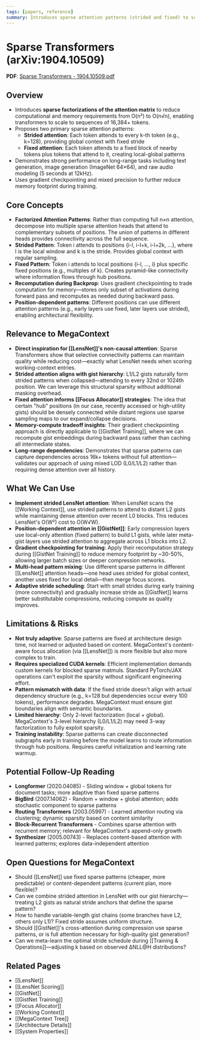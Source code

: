 ```yaml
---
tags: [papers, reference]
summary: Introduces sparse attention patterns (strided and fixed) to scale transformers to sequence lengths of 16k+ tokens, reducing O(n²) attention cost to O(n√n).
---
```


# Sparse Transformers (arXiv:1904.10509)

**PDF**: [Sparse Transformers - 1904.10509.pdf](Sparse%20Transformers%20-%201904.10509.pdf)

## Overview
- Introduces **sparse factorizations of the attention matrix** to reduce computational and memory requirements from O(n²) to O(n√n), enabling transformers to scale to sequences of 16,384+ tokens.
- Proposes two primary sparse attention patterns:
  - **Strided attention**: Each token attends to every k-th token (e.g., k=128), providing global context with fixed stride
  - **Fixed attention**: Each token attends to a fixed block of nearby tokens plus tokens that attend to it, creating local-global patterns
- Demonstrates strong performance on long-range tasks including text generation, image generation (ImageNet 64×64), and raw audio modeling (5 seconds at 12kHz).
- Uses gradient checkpointing and mixed precision to further reduce memory footprint during training.

## Core Concepts
- **Factorized Attention Patterns**: Rather than computing full n×n attention, decompose into multiple sparse attention heads that attend to complementary subsets of positions. The union of patterns in different heads provides connectivity across the full sequence.
- **Strided Pattern**: Token i attends to positions {i-l, i-l+k, i-l+2k, ...}, where l is the local window and k is the stride. Provides global context with regular sampling.
- **Fixed Pattern**: Token i attends to local positions {i-l, ..., i} plus specific fixed positions (e.g., multiples of k). Creates pyramid-like connectivity where information flows through hub positions.
- **Recomputation during Backprop**: Uses gradient checkpointing to trade computation for memory—stores only subset of activations during forward pass and recomputes as needed during backward pass.
- **Position-dependent patterns**: Different positions can use different attention patterns (e.g., early layers use fixed, later layers use strided), enabling architectural flexibility.

## Relevance to MegaContext
- **Direct inspiration for [[LensNet]]'s non-causal attention**: Sparse Transformers show that selective connectivity patterns can maintain quality while reducing cost—exactly what LensNet needs when scoring working-context entries.
- **Strided attention aligns with gist hierarchy**: L1/L2 gists naturally form strided patterns when collapsed—attending to every 32nd or 1024th position. We can leverage this structural sparsity without additional masking overhead.
- **Fixed attention informs [[Focus Allocator]] strategies**: The idea that certain "hub" positions (in our case, recently accessed or high-utility gists) should be densely connected while distant regions use sparse sampling maps to our expand/collapse decisions.
- **Memory-compute tradeoff insights**: Their gradient checkpointing approach is directly applicable to [[GistNet Training]], where we can recompute gist embeddings during backward pass rather than caching all intermediate states.
- **Long-range dependencies**: Demonstrates that sparse patterns can capture dependencies across 16k+ tokens without full attention—validates our approach of using mixed LOD (L0/L1/L2) rather than requiring dense attention over all history.

## What We Can Use
- **Implement strided LensNet attention**: When LensNet scans the [[Working Context]], use strided patterns to attend to distant L2 gists while maintaining dense attention over recent L0 blocks. This reduces LensNet's O(W²) cost to O(W√W).
- **Position-dependent attention in [[GistNet]]**: Early compression layers use local-only attention (fixed pattern) to build L1 gists, while later meta-gist layers use strided attention to aggregate across L1 blocks into L2.
- **Gradient checkpointing for training**: Apply their recomputation strategy during [[GistNet Training]] to reduce memory footprint by ~30-50%, allowing larger batch sizes or deeper compression networks.
- **Multi-head pattern mixing**: Use different sparse patterns in different [[LensNet]] attention heads—one head uses strided for global context, another uses fixed for local detail—then merge focus scores.
- **Adaptive stride scheduling**: Start with small strides during early training (more connectivity) and gradually increase stride as [[GistNet]] learns better substitutable compressions, reducing compute as quality improves.

## Limitations & Risks
- **Not truly adaptive**: Sparse patterns are fixed at architecture design time, not learned or adjusted based on content. MegaContext's content-aware focus allocation (via [[LensNet]]) is more flexible but also more complex to train.
- **Requires specialized CUDA kernels**: Efficient implementation demands custom kernels for blocked sparse matmuls. Standard PyTorch/JAX operations can't exploit the sparsity without significant engineering effort.
- **Pattern mismatch with data**: If the fixed stride doesn't align with actual dependency structure (e.g., k=128 but dependencies occur every 100 tokens), performance degrades. MegaContext must ensure gist boundaries align with semantic boundaries.
- **Limited hierarchy**: Only 2-level factorization (local + global). MegaContext's 3-level hierarchy (L0/L1/L2) may need 3-way factorization to fully exploit sparsity.
- **Training instability**: Sparse patterns can create disconnected subgraphs early in training before the model learns to route information through hub positions. Requires careful initialization and learning rate warmup.

## Potential Follow-Up Reading
- **Longformer** (2020.04085) - Sliding window + global tokens for document tasks; more adaptive than fixed sparse patterns
- **BigBird** (2007.14062) - Random + window + global attention; adds stochastic component to sparse patterns
- **Routing Transformers** (2003.05997) - Learned attention routing via clustering; dynamic sparsity based on content similarity
- **Block-Recurrent Transformers** - Combines sparse attention with recurrent memory; relevant for MegaContext's append-only growth
- **Synthesizer** (2005.00743) - Replaces content-based attention with learned patterns; explores data-independent attention

## Open Questions for MegaContext
- Should [[LensNet]] use fixed sparse patterns (cheaper, more predictable) or content-dependent patterns (current plan, more flexible)?
- Can we combine strided attention in LensNet with our gist hierarchy—treating L2 gists as natural stride anchors that define the sparse pattern?
- How to handle variable-length gist chains (some branches have L2, others only L1)? Fixed stride assumes uniform structure.
- Should [[GistNet]]'s cross-attention during compression use sparse patterns, or is full attention necessary for high-quality gist generation?
- Can we meta-learn the optimal stride schedule during [[Training & Operations]]—adjusting k based on observed ΔNLL@H distributions?

## Related Pages
- [[LensNet]]
- [[LensNet Scoring]]
- [[GistNet]]
- [[GistNet Training]]
- [[Focus Allocator]]
- [[Working Context]]
- [[MegaContext Tree]]
- [[Architecture Details]]
- [[System Properties]]
